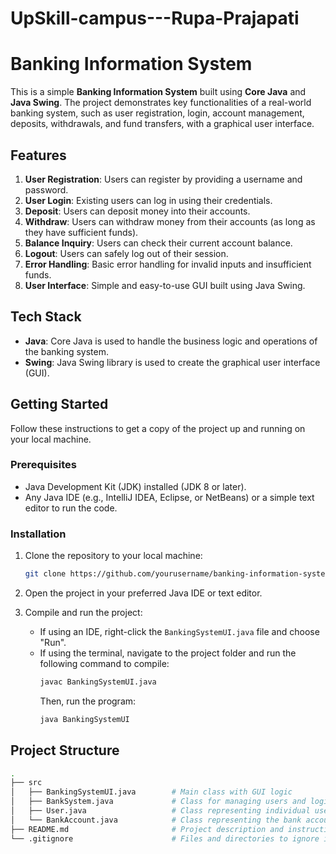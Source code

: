 # UpSkill-campus---Rupa-Prajapati
# Banking Information System

This is a simple **Banking Information System** built using **Core Java** and **Java Swing**. The project demonstrates key functionalities of a real-world banking system, such as user registration, login, account management, deposits, withdrawals, and fund transfers, with a graphical user interface.

## Features

1. **User Registration**: Users can register by providing a username and password.
2. **User Login**: Existing users can log in using their credentials.
3. **Deposit**: Users can deposit money into their accounts.
4. **Withdraw**: Users can withdraw money from their accounts (as long as they have sufficient funds).
5. **Balance Inquiry**: Users can check their current account balance.
6. **Logout**: Users can safely log out of their session.
7. **Error Handling**: Basic error handling for invalid inputs and insufficient funds.
8. **User Interface**: Simple and easy-to-use GUI built using Java Swing.

## Tech Stack

- **Java**: Core Java is used to handle the business logic and operations of the banking system.
- **Swing**: Java Swing library is used to create the graphical user interface (GUI).

## Getting Started

Follow these instructions to get a copy of the project up and running on your local machine.

### Prerequisites

- Java Development Kit (JDK) installed (JDK 8 or later).
- Any Java IDE (e.g., IntelliJ IDEA, Eclipse, or NetBeans) or a simple text editor to run the code.

### Installation

1. Clone the repository to your local machine:
    ```bash
    git clone https://github.com/yourusername/banking-information-system.git
    ```

2. Open the project in your preferred Java IDE or text editor.

3. Compile and run the project:
    - If using an IDE, right-click the `BankingSystemUI.java` file and choose "Run".
    - If using the terminal, navigate to the project folder and run the following command to compile:
      ```bash
      javac BankingSystemUI.java
      ```
      Then, run the program:
      ```bash
      java BankingSystemUI
      ```

## Project Structure

```bash
.
├── src
│   ├── BankingSystemUI.java        # Main class with GUI logic
│   ├── BankSystem.java             # Class for managing users and login
│   ├── User.java                   # Class representing individual users
│   └── BankAccount.java            # Class representing the bank account of a user
├── README.md                       # Project description and instructions
└── .gitignore                      # Files and directories to ignore in the repository
